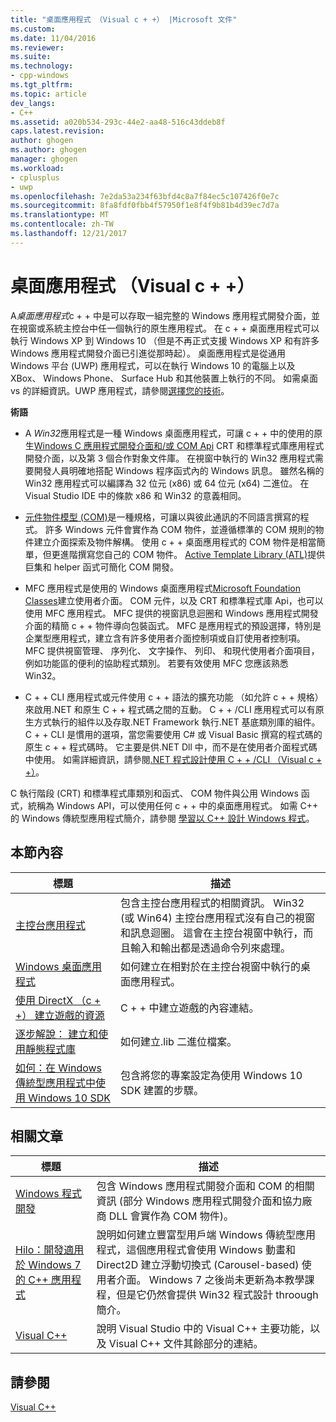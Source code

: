 ```yaml
---
title: "桌面應用程式 （Visual c + +） |Microsoft 文件"
ms.custom: 
ms.date: 11/04/2016
ms.reviewer: 
ms.suite: 
ms.technology:
- cpp-windows
ms.tgt_pltfrm: 
ms.topic: article
dev_langs:
- C++
ms.assetid: a020b534-293c-44e2-aa48-516c43ddeb8f
caps.latest.revision: 
author: ghogen
ms.author: ghogen
manager: ghogen
ms.workload:
- cplusplus
- uwp
ms.openlocfilehash: 7e2da53a234f63bfd4c8a7f84ec5c107426f0e7c
ms.sourcegitcommit: 8fa8fdf0fbb4f57950f1e8f4f9b81b4d39ec7d7a
ms.translationtype: MT
ms.contentlocale: zh-TW
ms.lasthandoff: 12/21/2017
---
```

# <a name="desktop-applications-visual-c"></a>桌面應用程式 （Visual c + +）
A*桌面應用程式*c + + 中是可以存取一組完整的 Windows 應用程式開發介面，並在視窗或系統主控台中任一個執行的原生應用程式。 在 c + + 桌面應用程式可以執行 Windows XP 到 Windows 10 （但是不再正式支援 Windows XP 和有許多 Windows 應用程式開發介面已引進從那時起）。   桌面應用程式是從通用 Windows 平台 (UWP) 應用程式，可以在執行 Windows 10 的電腦上以及 XBox、 Windows Phone、 Surface Hub 和其他裝置上執行的不同。 如需桌面 vs 的詳細資訊。UWP 應用程式，請參閱[選擇您的技術](https://msdn.microsoft.com/en-us/library/windows/desktop/dn614993\(v=vs.85\).aspx)。  
  
 **術語**  
  
-   A *Win32*應用程式是一種 Windows 桌面應用程式，可讓 c + + 中的使用的原生[Windows C 應用程式開發介面和/或 COM Api](https://msdn.microsoft.com/en-us/library/windows/desktop/ff818516\(v=vs.85\).aspx) CRT 和標準程式庫應用程式開發介面，以及第 3 個合作對象文件庫。 在視窗中執行的 Win32 應用程式需要開發人員明確地搭配 Windows 程序函式內的 Windows 訊息。 雖然名稱的 Win32 應用程式可以編譯為 32 位元 (x86) 或 64 位元 (x64) 二進位。 在 Visual Studio IDE 中的條款 x86 和 Win32 的意義相同。  
  
-   [元件物件模型 (COM)](https://msdn.microsoft.com/en-us/library/windows/desktop/ms694363\(v=vs.85\).aspx)是一種規格，可讓以與彼此通訊的不同語言撰寫的程式。 許多 Windows 元件會實作為 COM 物件，並遵循標準的 COM 規則的物件建立介面探索及物件解構。  使用 c + + 桌面應用程式的 COM 物件是相當簡單，但更進階撰寫您自己的 COM 物件。 [Active Template Library (ATL)](../atl/atl-com-desktop-components.md)提供巨集和 helper 函式可簡化 COM 開發。  
  
-   MFC 應用程式是使用的 Windows 桌面應用程式[Microsoft Foundation Classes](../mfc/mfc-desktop-applications.md)建立使用者介面。 COM 元件，以及 CRT 和標準程式庫 Api，也可以使用 MFC 應用程式。 MFC 提供的視窗訊息迴圈和 Windows 應用程式開發介面的精簡 c + + 物件導向包裝函式。 MFC 是應用程式的預設選擇，特別是企業型應用程式，建立含有許多使用者介面控制項或自訂使用者控制項。 MFC 提供視窗管理、 序列化、 文字操作、 列印、 和現代使用者介面項目，例如功能區的便利的協助程式類別。 若要有效使用 MFC 您應該熟悉 Win32。  
  
-   C + + CLI 應用程式或元件使用 c + + 語法的擴充功能 （如允許 c + + 規格） 來啟用.NET 和原生 C + + 程式碼之間的互動。  C + + /CLI 應用程式可以有原生方式執行的組件以及存取.NET Framework 執行.NET 基底類別庫的組件。 C + + CLI 是慣用的選項，當您需要使用 C# 或 Visual Basic 撰寫的程式碼的原生 c + + 程式碼時。 它主要是供.NET Dll 中，而不是在使用者介面程式碼中使用。 如需詳細資訊，請參閱[.NET 程式設計使用 C + + /CLI （Visual c + +）](../dotnet/dotnet-programming-with-cpp-cli-visual-cpp.md)。  
  
 C 執行階段 (CRT) 和標準程式庫類別和函式、 COM 物件與公用 Windows 函式，統稱為 Windows API，可以使用任何 c + + 中的桌面應用程式。 如需 C++ 的 Windows 傳統型應用程式簡介，請參閱 [學習以 C++ 設計 Windows 程式](http://go.microsoft.com/fwlink/p/?LinkId=262281)。  
  
## <a name="in-this-section"></a>本節內容  
  
|標題|描述|  
|-----------|-----------------|  
|[主控台應用程式](../windows/console-applications-in-visual-cpp.md)|包含主控台應用程式的相關資訊。 Win32 (或 Win64) 主控台應用程式沒有自己的視窗和訊息迴圈。 這會在主控台視窗中執行，而且輸入和輸出都是透過命令列來處理。|  
|[Windows 桌面應用程式](../windows/windows-desktop-applications-cpp.md)|如何建立在相對於在主控台視窗中執行的桌面應用程式。|  
|[使用 DirectX （c + +） 建立遊戲的資源](../windows/resources-for-creating-a-game-using-directx.md)|C + + 中建立遊戲的內容連結。|  
|[逐步解說： 建立和使用靜態程式庫](../windows/walkthrough-creating-and-using-a-static-library-cpp.md)|如何建立.lib 二進位檔案。|  
|[如何：在 Windows 傳統型應用程式中使用 Windows 10 SDK](../windows/how-to-use-the-windows-10-sdk-in-a-windows-desktop-application.md)|包含將您的專案設定為使用 Windows 10 SDK 建置的步驟。|  
  
## <a name="related-articles"></a>相關文章  
  
|標題|描述|  
|-----------|-----------------|  
|[Windows 程式開發](http://go.microsoft.com/fwlink/p/?LinkId=262282)|包含 Windows 應用程式開發介面和 COM 的相關資訊 (部分 Windows 應用程式開發介面和協力廠商 DLL 會實作為 COM 物件)。|  
|[Hilo：開發適用於 Windows 7 的 C++ 應用程式](http://go.microsoft.com/fwlink/p/?LinkId=262284)|說明如何建立豐富型用戶端 Windows 傳統型應用程式，這個應用程式會使用 Windows 動畫和 Direct2D 建立浮動切換式 (Carousel-based) 使用者介面。  Windows 7 之後尚未更新為本教學課程，但是它仍然會提供 Win32 程式設計 throough 簡介。|  
|[Visual C++](../visual-cpp-in-visual-studio.md)|說明 Visual Studio 中的 Visual C++ 主要功能，以及 Visual C++ 文件其餘部分的連結。|  
  
## <a name="see-also"></a>請參閱  
 [Visual C++](../visual-cpp-in-visual-studio.md)
